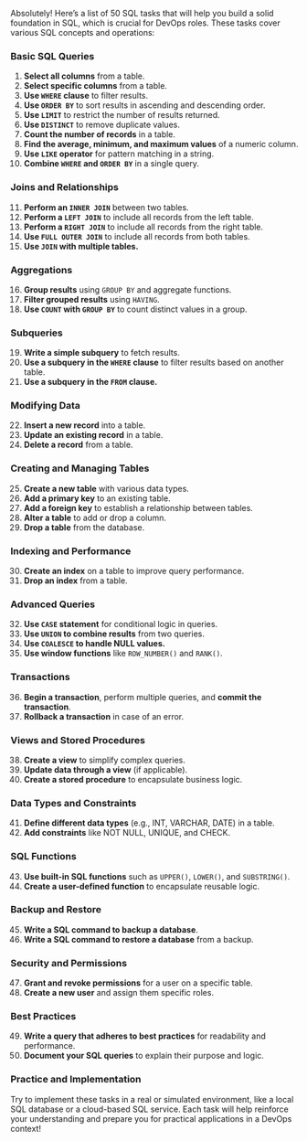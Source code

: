 Absolutely! Here’s a list of 50 SQL tasks that will help you build a solid foundation in SQL, which is crucial for DevOps roles. These tasks cover various SQL concepts and operations:

### Basic SQL Queries
1. **Select all columns** from a table.
2. **Select specific columns** from a table.
3. **Use `WHERE` clause** to filter results.
4. **Use `ORDER BY`** to sort results in ascending and descending order.
5. **Use `LIMIT`** to restrict the number of results returned.
6. **Use `DISTINCT`** to remove duplicate values.
7. **Count the number of records** in a table.
8. **Find the average, minimum, and maximum values** of a numeric column.
9. **Use `LIKE` operator** for pattern matching in a string.
10. **Combine `WHERE` and `ORDER BY`** in a single query.

### Joins and Relationships
11. **Perform an `INNER JOIN`** between two tables.
12. **Perform a `LEFT JOIN`** to include all records from the left table.
13. **Perform a `RIGHT JOIN`** to include all records from the right table.
14. **Use `FULL OUTER JOIN`** to include all records from both tables.
15. **Use `JOIN` with multiple tables.**

### Aggregations
16. **Group results** using `GROUP BY` and aggregate functions.
17. **Filter grouped results** using `HAVING`.
18. **Use `COUNT` with `GROUP BY`** to count distinct values in a group.

### Subqueries
19. **Write a simple subquery** to fetch results.
20. **Use a subquery in the `WHERE` clause** to filter results based on another table.
21. **Use a subquery in the `FROM` clause.**

### Modifying Data
22. **Insert a new record** into a table.
23. **Update an existing record** in a table.
24. **Delete a record** from a table.

### Creating and Managing Tables
25. **Create a new table** with various data types.
26. **Add a primary key** to an existing table.
27. **Add a foreign key** to establish a relationship between tables.
28. **Alter a table** to add or drop a column.
29. **Drop a table** from the database.

### Indexing and Performance
30. **Create an index** on a table to improve query performance.
31. **Drop an index** from a table.

### Advanced Queries
32. **Use `CASE` statement** for conditional logic in queries.
33. **Use `UNION` to combine results** from two queries.
34. **Use `COALESCE` to handle NULL values.**
35. **Use window functions** like `ROW_NUMBER()` and `RANK()`.

### Transactions
36. **Begin a transaction**, perform multiple queries, and **commit the transaction**.
37. **Rollback a transaction** in case of an error.

### Views and Stored Procedures
38. **Create a view** to simplify complex queries.
39. **Update data through a view** (if applicable).
40. **Create a stored procedure** to encapsulate business logic.

### Data Types and Constraints
41. **Define different data types** (e.g., INT, VARCHAR, DATE) in a table.
42. **Add constraints** like NOT NULL, UNIQUE, and CHECK.

### SQL Functions
43. **Use built-in SQL functions** such as `UPPER()`, `LOWER()`, and `SUBSTRING()`.
44. **Create a user-defined function** to encapsulate reusable logic.

### Backup and Restore
45. **Write a SQL command to backup a database**.
46. **Write a SQL command to restore a database** from a backup.

### Security and Permissions
47. **Grant and revoke permissions** for a user on a specific table.
48. **Create a new user** and assign them specific roles.

### Best Practices
49. **Write a query that adheres to best practices** for readability and performance.
50. **Document your SQL queries** to explain their purpose and logic.

### Practice and Implementation
Try to implement these tasks in a real or simulated environment, like a local SQL database or a cloud-based SQL service. Each task will help reinforce your understanding and prepare you for practical applications in a DevOps context!
